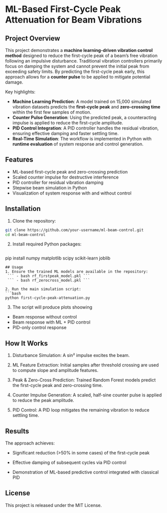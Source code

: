 # ML-Based First-Cycle Peak Attenuation for Beam Vibrations

## Project Overview

This project demonstrates a **machine learning-driven vibration control method** designed to reduce the first-cycle peak of a beam’s free vibration following an impulsive disturbance. Traditional vibration controllers primarily focus on damping the system and cannot prevent the initial peak from exceeding safety limits. By predicting the first-cycle peak early, this approach allows for a **counter pulse** to be applied to mitigate potential damage.

Key highlights:  
- **Machine Learning Prediction**: A model trained on 15,000 simulated vibration datasets predicts the **first-cycle peak** and **zero-crossing time** within the first few samples of motion.  
- **Counter Pulse Generation**: Using the predicted peak, a counteracting impulse is applied to reduce the first-cycle amplitude.  
- **PID Control Integration**: A PID controller handles the residual vibration, ensuring effective damping and faster settling time.  
- **Real-Time Simulation**: The workflow is implemented in Python with **runtime evaluation** of system response and control generation.  

## Features

- ML-based first-cycle peak and zero-crossing prediction  
- Scaled counter impulse for destructive interference  
- PID controller for residual vibration damping  
- Stepwise beam simulation in Python  
- Visualization of system response with and without control  

## Installation

1. Clone the repository:

```bash
git clone https://github.com/your-username/ml-beam-control.git
cd ml-beam-control
```
2. Install required Python packages:
   ```bash
pip install numpy matplotlib scipy scikit-learn joblib
```
## Usage
1. Ensure the trained ML models are available in the repository:
 ``` - bash rf_firstpeak_model.pkl ```
 ``` - bash rf_zerocross_model.pkl ```

2. Run the main simulation script:
```bash
python first-cycle-peak-attenuation.py
```
3. The script will produce plots shoowing
  - Beam response without control
  - Beam response with ML + PID control
  - PID-only control response

## How It Works

1. Disturbance Simulation: A sin² impulse excites the beam.

2. ML Feature Extraction: Initial samples after threshold crossing are used to compute slope and amplitude features.

3. Peak & Zero-Cross Prediction: Trained Random Forest models predict the first-cycle peak and zero-crossing time.

4. Counter Impulse Generation: A scaled, half-sine counter pulse is applied to reduce the peak amplitude.

5. PID Control: A PID loop mitigates the remaining vibration to reduce settling time.

## Results

The approach achieves:

- Significant reduction (>50% in some cases) of the first-cycle peak

- Effective damping of subsequent cycles via PID control

- Demonstration of ML-based predictive control integrated with classical PID

## License

This project is released under the MIT License.
